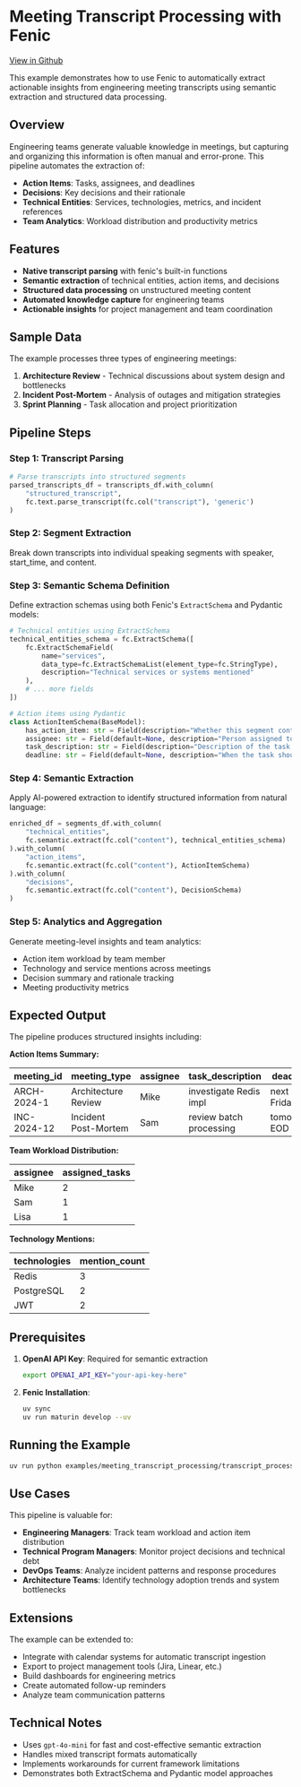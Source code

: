 # Meeting Transcript Processing with Fenic

[View in Github](https://github.com/typedef-ai/fenic/blob/main/examples/meeting_transcript_processing/README.md)

This example demonstrates how to use Fenic to automatically extract actionable insights from engineering meeting transcripts using semantic extraction and structured data processing.

## Overview

Engineering teams generate valuable knowledge in meetings, but capturing and organizing this information is often manual and error-prone. This pipeline automates the extraction of:

- **Action Items**: Tasks, assignees, and deadlines
- **Decisions**: Key decisions and their rationale
- **Technical Entities**: Services, technologies, metrics, and incident references
- **Team Analytics**: Workload distribution and productivity metrics

## Features

- **Native transcript parsing** with fenic's built-in functions
- **Semantic extraction** of technical entities, action items, and decisions
- **Structured data processing** on unstructured meeting content
- **Automated knowledge capture** for engineering teams
- **Actionable insights** for project management and team coordination

## Sample Data

The example processes three types of engineering meetings:

1. **Architecture Review** - Technical discussions about system design and bottlenecks
2. **Incident Post-Mortem** - Analysis of outages and mitigation strategies
3. **Sprint Planning** - Task allocation and project prioritization

## Pipeline Steps

### Step 1: Transcript Parsing

```python
# Parse transcripts into structured segments
parsed_transcripts_df = transcripts_df.with_column(
    "structured_transcript",
    fc.text.parse_transcript(fc.col("transcript"), 'generic')
)
```

### Step 2: Segment Extraction

Break down transcripts into individual speaking segments with speaker, start_time, and content.

### Step 3: Semantic Schema Definition

Define extraction schemas using both Fenic's `ExtractSchema` and Pydantic models:

```python
# Technical entities using ExtractSchema
technical_entities_schema = fc.ExtractSchema([
    fc.ExtractSchemaField(
        name="services",
        data_type=fc.ExtractSchemaList(element_type=fc.StringType),
        description="Technical services or systems mentioned"
    ),
    # ... more fields
])

# Action items using Pydantic
class ActionItemSchema(BaseModel):
    has_action_item: str = Field(description="Whether this segment contains an action item (yes/no)")
    assignee: str = Field(default=None, description="Person assigned to the action item")
    task_description: str = Field(description="Description of the task or action")
    deadline: str = Field(default=None, description="When the task should be completed")
```

### Step 4: Semantic Extraction

Apply AI-powered extraction to identify structured information from natural language:

```python
enriched_df = segments_df.with_column(
    "technical_entities",
    fc.semantic.extract(fc.col("content"), technical_entities_schema)
).with_column(
    "action_items",
    fc.semantic.extract(fc.col("content"), ActionItemSchema)
).with_column(
    "decisions",
    fc.semantic.extract(fc.col("content"), DecisionSchema)
)
```

### Step 5: Analytics and Aggregation

Generate meeting-level insights and team analytics:

- Action item workload by team member
- Technology and service mentions across meetings
- Decision summary and rationale tracking
- Meeting productivity metrics

## Expected Output

The pipeline produces structured insights including:

**Action Items Summary:**

| meeting_id  | meeting_type         | assignee | task_description        | deadline     |
| ----------- | -------------------- | -------- | ----------------------- | ------------ |
| ARCH-2024-1 | Architecture Review  | Mike     | investigate Redis impl  | next Friday  |
| INC-2024-12 | Incident Post-Mortem | Sam      | review batch processing | tomorrow EOD |

**Team Workload Distribution:**

| assignee | assigned_tasks |
| -------- | -------------- |
| Mike     | 2              |
| Sam      | 1              |
| Lisa     | 1              |

**Technology Mentions:**

| technologies | mention_count |
| ------------ | ------------- |
| Redis        | 3             |
| PostgreSQL   | 2             |
| JWT          | 2             |

## Prerequisites

1. **OpenAI API Key**: Required for semantic extraction

   ```bash
   export OPENAI_API_KEY="your-api-key-here"
   ```

2. **Fenic Installation**:
   ```bash
   uv sync
   uv run maturin develop --uv
   ```

## Running the Example

```bash
uv run python examples/meeting_transcript_processing/transcript_processing.py
```

## Use Cases

This pipeline is valuable for:

- **Engineering Managers**: Track team workload and action item distribution
- **Technical Program Managers**: Monitor project decisions and technical debt
- **DevOps Teams**: Analyze incident patterns and response procedures
- **Architecture Teams**: Identify technology adoption trends and system bottlenecks

## Extensions

The example can be extended to:

- Integrate with calendar systems for automatic transcript ingestion
- Export to project management tools (Jira, Linear, etc.)
- Build dashboards for engineering metrics
- Create automated follow-up reminders
- Analyze team communication patterns

## Technical Notes

- Uses `gpt-4o-mini` for fast and cost-effective semantic extraction
- Handles mixed transcript formats automatically
- Implements workarounds for current framework limitations
- Demonstrates both ExtractSchema and Pydantic model approaches
